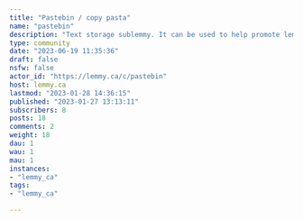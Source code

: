 ```yaml
---
title: "Pastebin / copy pasta" 
name: "pastebin"
description: "Text storage sublemmy. It can be used to help promote lemmy by linking to c/pastebin over say a commercial pastebin website.A copypasta is a block of text that is copied and pasted across the Internet by individuals through online forums and social networking websites. Copypastas are said to be similar to spam[1] as they are often used to annoy other users and disrupt online discourse. "
type: community
date: "2023-06-19 11:35:36"
draft: false
nsfw: false
actor_id: "https://lemmy.ca/c/pastebin"
host: lemmy.ca
lastmod: "2023-01-28 14:36:15"
published: "2023-01-27 13:13:11"
subscribers: 8
posts: 18
comments: 2
weight: 18
dau: 1
wau: 1
mau: 1
instances:
- "lemmy_ca"
tags: 
- "lemmy_ca"

---
```

